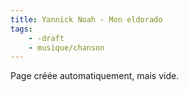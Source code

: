 ```yaml
---
title: Yannick Noah - Mon eldorado
tags:
    - -draft
    - musique/chanson
---
```


Page créée automatiquement, mais vide.
